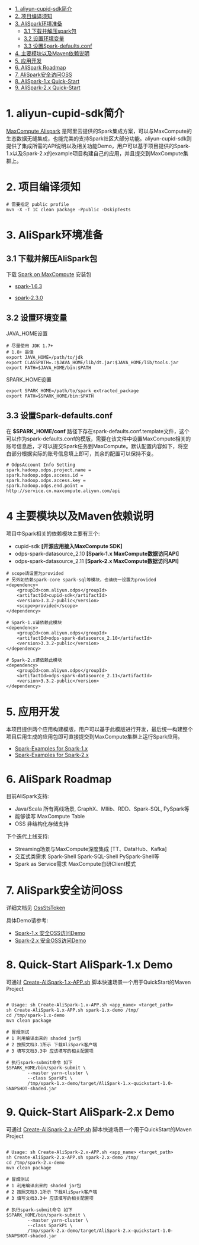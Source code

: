* [1. aliyun-cupid-sdk简介](#1)
* [2. 项目编译须知](#2)
* [3. AliSpark环境准备](#3)
	+ [3.1 下载并解压spark包](#3.1)
	+ [3.2 设置环境变量](#3.2)
	+ [3.3 设置Spark-defaults.conf](#3.3)
* [4. 主要模块以及Maven依赖说明](#4)
* [5. 应用开发](#5)
* [6. AliSpark Roadmap](#6)
* [7. AliSpark安全访问OSS](#7)
* [8. AliSpark-1.x Quick-Start](#8)
* [9. AliSpark-2.x Quick-Start](#9)


<h1 id="1">1. aliyun-cupid-sdk简介</h1>

[MaxCompute Alispark](https://github.com/aliyun/aliyun-cupid-sdk) 是阿里云提供的Spark集成方案，可以与MaxCompute的生态数据无缝集成，也能完美的支持Spark社区大部分功能。aliyun-cupid-sdk则提供了集成所需的API说明以及相关功能Demo，用户可以基于项目提供的Spark-1.x以及Spark-2.x的example项目构建自己的应用，并且提交到MaxCompute集群上。

<h1 id="2">2. 项目编译须知</h1>

```
# 需要指定 public profile
mvn -X -T 1C clean package -Ppublic -DskipTests
```

<h1 id="3">3. AliSpark环境准备</h1>

<h2 id="3.1">3.1 下载并解压AliSpark包</h2>

下载 [Spark on MaxCompute](https://github.com/aliyun/aliyun-cupid-sdk) 安装包

* [spark-1.6.3](http://repo.aliyun.com/download/spark-1.6.3-public.tar.gz)

* [spark-2.3.0](http://repo.aliyun.com/download/spark-2.3.0-public.tar.gz)

<h2 id="3.2">3.2 设置环境变量</h2>

JAVA_HOME设置

```
# 尽量使用 JDK 1.7+
# 1.8+ 最佳
export JAVA_HOME=/path/to/jdk
export CLASSPATH=.:$JAVA_HOME/lib/dt.jar:$JAVA_HOME/lib/tools.jar
export PATH=$JAVA_HOME/bin:$PATH
```

SPARK_HOME设置

```
export SPARK_HOME=/path/to/spark_extracted_package
export PATH=$SPARK_HOME/bin:$PATH
```

<h2 id="3.3">3.3 设置Spark-defaults.conf</h2>

在 **$SPARK_HOME/conf** 路径下存在spark-defaults.conf.template文件，这个可以作为spark-defaults.conf的模版，需要在该文件中设置MaxCompute相关的账号信息后，才可以提交Spark任务到MaxCompute。默认配置内容如下，将空白部分根据实际的账号信息填上即可，其余的配置可以保持不变。

```
# OdpsAccount Info Setting
spark.hadoop.odps.project.name =
spark.hadoop.odps.access.id =
spark.hadoop.odps.access.key =
spark.hadoop.odps.end.point = http://service.cn.maxcompute.aliyun.com/api
```

<h1 id="4">4 主要模块以及Maven依赖说明</h1>

项目中Spark相关的依赖模块主要有三个:

* cupid-sdk **[开源应用接入MaxCompute SDK]**
* odps-spark-datasource_2.10 **[Spark-1.x MaxCompute数据访问API]**
* odps-spark-datasource_2.11 **[Spark-2.x MaxCompute数据访问API]**

```
# scope请设置为provided
# 另外如依赖spark-core spark-sql等模块，也请统一设置为provided
<dependency>
	<groupId>com.aliyun.odps</groupId>
	<artifactId>cupid-sdk</artifactId>
	<version>3.3.2-public</version>
	<scope>provided</scope>
</dependency>

# Spark-1.x请依赖此模块
<dependency>
	<groupId>com.aliyun.odps</groupId>
	<artifactId>odps-spark-datasource_2.10</artifactId>
	<version>3.3.2-public</version>
</dependency>

# Spark-2.x请依赖此模块
<dependency>
  	<groupId>com.aliyun.odps</groupId>
  	<artifactId>odps-spark-datasource_2.11</artifactId>
  	<version>3.3.2-public</version>
</dependency>
```

<h1 id="5">5. 应用开发</h1>

本项目提供两个应用构建模版，用户可以基于此模版进行开发，最后统一构建整个项目后用生成的应用包即可直接提交到MaxCompute集群上运行Spark应用。

* [Spark-Examples for Spark-1.x](spark/spark-1.x/spark-examples/)
* [Spark-Examples for Spark-2.x](spark/spark-2.x/spark-examples/)

<h1 id="6">6. AliSpark Roadmap</h1>

目前AliSpark支持:
	
* Java/Scala 所有离线场景, GraphX、Mllib、RDD、Spark-SQL, PySpark等
* 能够读写 MaxCompute Table
* OSS 非结构化存储支持

下个迭代上线支持:

* Streaming场景与MaxCompute深度集成 [TT、DataHub、Kafka]
* 交互式类需求 Spark-Shell Spark-SQL-Shell PySpark-Shell等
* Spark as Service需求 MaxCompute自研Client模式

<h1 id="7">7. AliSpark安全访问OSS</h1>

详细文档见 [OssStsToken](docs/ossStsToken.md)

具体Demo请参考:

* [Spark-1.x 安全OSS访问Demo](spark/spark-1.x/spark-examples/src/main/scala/com/aliyun/odps/spark/examples/oss/SparkUnstructuredDataCompute.scala)
* [Spark-2.x 安全OSS访问Demo](spark/spark-2.x/spark-examples/src/main/scala/com/aliyun/odps/spark/examples/oss/SparkUnstructuredDataCompute.scala)

<h1 id="8">8. Quick-Start AliSpark-1.x Demo</h1>

可通过 [Create-AliSpark-1.x-APP.sh](archetypes/Create-AliSpark-1.x-APP.sh) 脚本快速场景一个用于QuickStart的Maven Project

```

# Usage: sh Create-AliSpark-1.x-APP.sh <app_name> <target_path>
sh Create-AliSpark-1.x-APP.sh spark-1.x-demo /tmp/
cd /tmp/spark-1.x-demo
mvn clean package

# 冒烟测试 
# 1 利用编译出来的 shaded jar包
# 2 按照文档3.1所示 下载AliSpark客户端
# 3 填写文档3.3中 应该填写的相关配置项

# 执行spark-submit命令 如下
$SPARK_HOME/bin/spark-submit \
        --master yarn-cluster \
        --class SparkPi \
        /tmp/spark-1.x-demo/target/AliSpark-1.x-quickstart-1.0-SNAPSHOT-shaded.jar
```

<h1 id="9">9. Quick-Start AliSpark-2.x Demo</h1>

可通过 [Create-AliSpark-2.x-APP.sh](archetypes/Create-AliSpark-2.x-APP.sh) 脚本快速场景一个用于QuickStart的Maven Project

```

# Usage: sh Create-AliSpark-2.x-APP.sh <app_name> <target_path>
sh Create-AliSpark-2.x-APP.sh spark-2.x-demo /tmp/
cd /tmp/spark-2.x-demo
mvn clean package

# 冒烟测试 
# 1 利用编译出来的 shaded jar包
# 2 按照文档3.1所示 下载AliSpark客户端
# 3 填写文档3.3中 应该填写的相关配置项

# 执行spark-submit命令 如下
$SPARK_HOME/bin/spark-submit \
        --master yarn-cluster \
        --class SparkPi \
        /tmp/spark-2.x-demo/target/AliSpark-2.x-quickstart-1.0-SNAPSHOT-shaded.jar
```
